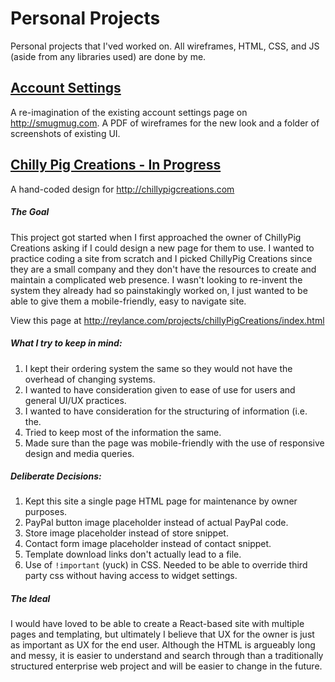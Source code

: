 # Personal Projects
Personal projects that I'ved worked on. All wireframes, HTML, CSS, and JS (aside from any libraries used) are done by me.

## [Account Settings](/accountSettings)
A re-imagination of the existing account settings page on http://smugmug.com. A PDF of wireframes for the new look and a folder of screenshots of existing UI.

## [Chilly Pig Creations - In Progress](/chillyPigCreations)
A hand-coded design for http://chillypigcreations.com

##### The Goal
This project got started when I first approached the owner of ChillyPig Creations asking if I could design a new page for them to use. I wanted to practice coding a site from scratch and I picked ChillyPig Creations since they are a small company and they don't have the resources to create and maintain a complicated web presence. I wasn't looking to re-invent the system they already had so painstakingly worked on, I just wanted to be able to give them a mobile-friendly, easy to navigate site.

View this page at http://reylance.com/projects/chillyPigCreations/index.html

##### What I try to keep in mind:
1. I kept their ordering system the same so they would not have the overhead of changing systems.
2. I wanted to have consideration given to ease of use for users and general UI/UX practices.
3. I wanted to have consideration for the structuring of information (i.e. the.
4. Tried to keep most of the information the same.
5. Made sure than the page was mobile-friendly with the use of responsive design and media queries.

##### Deliberate Decisions:
1. Kept this site a single page HTML page for maintenance by owner purposes.
2. PayPal button image placeholder instead of actual PayPal code.
3. Store image placeholder instead of store snippet.
4. Contact form image placeholder instead of contact snippet.
5. Template download links don't actually lead to a file.
6. Use of `!important` (yuck) in CSS. Needed to be able to override third party css without having access to widget settings.

##### The Ideal
I would have loved to be able to create a React-based site with multiple pages and templating, but ultimately I believe that UX for the owner is just as important as UX for the end user. Although the HTML is argueably long and messy, it is easier to understand and search through than a traditionally structured enterprise web project and will be easier to change in the future.
